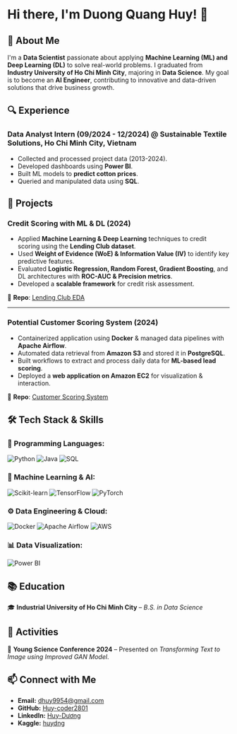 # Hi there, I'm Duong Quang Huy! 👋

## 🚀 About Me
I'm a **Data Scientist** passionate about applying **Machine Learning (ML) and Deep Learning (DL)** to solve real-world problems. I graduated from **Industry University of Ho Chi Minh City**, majoring in **Data Science**. My goal is to become an **AI Engineer**, contributing to innovative and data-driven solutions that drive business growth.

## 🔍 Experience

### **Data Analyst Intern** (09/2024 - 12/2024) @ Sustainable Textile Solutions, Ho Chi Minh City, Vietnam
- Collected and processed project data (2013-2024).
- Developed dashboards using **Power BI**.
- Built ML models to **predict cotton prices**.
- Queried and manipulated data using **SQL**.

## 📌 Projects

### **Credit Scoring with ML & DL (2024)**
- Applied **Machine Learning & Deep Learning** techniques to credit scoring using the **Lending Club dataset**.
- Used **Weight of Evidence (WoE) & Information Value (IV)** to identify key predictive features.
- Evaluated **Logistic Regression, Random Forest, Gradient Boosting**, and DL architectures with **ROC-AUC & Precision metrics**.
- Developed a **scalable framework** for credit risk assessment.

📌 **Repo**: [Lending Club EDA](https://www.kaggle.com/code/skai2002/lending-club-eda/notebook)

---

### **Potential Customer Scoring System (2024)**
- Containerized application using **Docker** & managed data pipelines with **Apache Airflow**.
- Automated data retrieval from **Amazon S3** and stored it in **PostgreSQL**.
- Built workflows to extract and process daily data for **ML-based lead scoring**.
- Deployed a **web application on Amazon EC2** for visualization & interaction.

📌 **Repo**: [Customer Scoring System](https://github.com/Huy-coder2801/DP_project)

## 🛠 Tech Stack & Skills

### **📌 Programming Languages:**
![Python](https://img.shields.io/badge/Python-3776AB?style=flat&logo=python&logoColor=white)
![Java](https://img.shields.io/badge/Java-007396?style=flat&logo=java&logoColor=white)
![SQL](https://img.shields.io/badge/SQL-CC2927?style=flat&logo=microsoftsqlserver&logoColor=white)

### **🤖 Machine Learning & AI:**
![Scikit-learn](https://img.shields.io/badge/Scikit--Learn-F7931E?style=flat&logo=scikit-learn&logoColor=white)
![TensorFlow](https://img.shields.io/badge/TensorFlow-FF6F00?style=flat&logo=tensorflow&logoColor=white)
![PyTorch](https://img.shields.io/badge/PyTorch-EE4C2C?style=flat&logo=pytorch&logoColor=white)

### **⚙️ Data Engineering & Cloud:**
![Docker](https://img.shields.io/badge/Docker-2496ED?style=flat&logo=docker&logoColor=white)
![Apache Airflow](https://img.shields.io/badge/Apache%20Airflow-017CEE?style=flat&logo=apache-airflow&logoColor=white)
![AWS](https://img.shields.io/badge/AWS-232F3E?style=flat&logo=amazonaws&logoColor=white)

### **📊 Data Visualization:**
![Power BI](https://img.shields.io/badge/Power%20BI-F2C811?style=flat&logo=powerbi&logoColor=white)

## 📚 Education
🎓 **Industrial University of Ho Chi Minh City** – *B.S. in Data Science*

## 🌟 Activities
🔬 **Young Science Conference 2024** – Presented on *Transforming Text to Image using Improved GAN Model*.

## 📫 Connect with Me
- **Email:** [dhuy9954@gmail.com](mailto:dhuy9954@gmail.com)
- **GitHub:** [Huy-coder2801](https://github.com/Huy-coder2801)
- **LinkedIn:** [Huy-Dương](https://www.linkedin.com/in/huy-d%C6%B0%C6%A1ng-56365a19a/)
- **Kaggle:** [huydng](https://www.kaggle.com/huydng)
